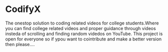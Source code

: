 # CodifyX
The onestop solution to coding related videos for college students.Where you can find college related videos and proper guidance through videos insteda of scrolling and finding random videdos on YouTube.
This project is open for everyone so if ypou want to cointribute and make a better version then please....
